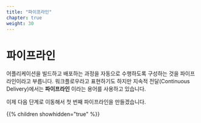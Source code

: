 ```yaml
---
title: "파이프라인"
chapter: true
weight: 30
---
```


# 파이프라인

어플리케이션을 빌드하고 배포하는 과정을 자동으로 수행하도록 구성하는 것을 파이프라인이라고 부릅니다. 워크플로우라고 표현하기도 하지만 지속적 전달(Continuous Delivery)에서는 **파이프라인** 이라는 용어를 사용하고 있습니다.

이제 다음 단계로 이동해서 첫 번째 파이프라인을 만들겠습니다.

{{% children showhidden="true" %}}
